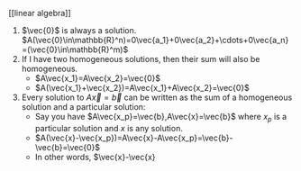 [[linear algebra]]

1) $\vec{0}$ is always a solution. $A(\vec{0}\in\mathbb{R}^n)=0\vec{a_1}+0\vec{a_2}+\cdots+0\vec{a_n}=(\vec{0}\in\mathbb{R}^m)$
2) If I have two homogeneous solutions, then their sum will also be homogeneous.
	- $A\vec{x_1}=A\vec{x_2}=\vec{0}$
	- $A(\vec{x_1}+\vec{x_2})=A\vec{x_1}+A\vec{x_2}=\vec{0}$
3) Every solution to $A\vec{x}=\vec{b}$ can be written as the sum of a homogeneous solution and a particular solution:
	- Say you have $A\vec{x_p}=\vec{b},A\vec{x}=\vec{b}$ where $x_p$ is a particular solution and $x$ is any solution.
	- $A(\vec{x}-\vec{x_p})=A\vec{x}-A\vec{x_p}=\vec{b}-\vec{b}=\vec{0}$
	- In other words, $\vec{x}-\vec{x} 